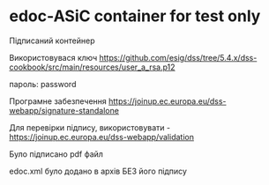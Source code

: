 # edoc-ASiC container for test only
Підписаний контейнер

Використовувася ключ https://github.com/esig/dss/tree/5.4.x/dss-cookbook/src/main/resources/user_a_rsa.p12

пароль:  password

Програмне забезпечення https://joinup.ec.europa.eu/dss-webapp/signature-standalone 

Для перевірки підпису, використовувати - https://joinup.ec.europa.eu/dss-webapp/validation 

Було підписано pdf файл

edoc.xml було додано в архів БЕЗ його підпису

